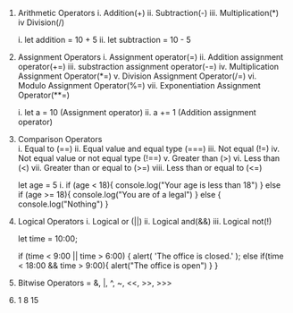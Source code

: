 <!-- symbols for each of the below Javascript operators -->

1. Arithmetic Operators 
    i.   Addition(+)
    ii.  Subtraction(-)
    iii. Multiplication(*)
    iv   Division(/) 
    <!-- examples -->
    i.   let addition = 10 + 5
    ii.  let subtraction = 10 - 5

2. Assignment Operators 
    i.   Assignment operator(=)
    ii.  Addition assignment operator(+=)
    iii. substraction assignment operator(-=)
    iv.  Multiplication Assignment Operator(*=)
    v.   Division Assignment Operator(/=)
    vi.  Modulo Assignment Operator(%=)
    vii. Exponentiation Assignment Operator(**=) 

    <!-- Examples -->
    i.  let a = 10 (Assignment operator)
    ii. a += 1     (Addition assignment operator)
3. Comparison Operators  
    i.   Equal to (==)
    ii.  Equal value and equal type (===)
    iii. Not equal (!=)
    iv.  Not equal value or not equal type (!==)
    v.   Greater than (>)
    vi.  Less than (<)
    vii. Greater than or equal to (>=)
    viii. Less than or equal to (<=) 

    <!-- Examples -->
    let age = 5
    i. if (age < 18){
        console.log("Your age is less than 18")
    }  else if (age >= 18){
        console.log("You are of a legal")
    }  else {
        console.log("Nothing")
    }
4. Logical Operators 
    i.   Logical or (||)
    ii.  Logical and(&&)
    iii. Logical not(!)

    <!-- Examples -->
    let time = 10:00;

    if (time < 9:00 || time > 6:00) {
        alert( 'The office is closed.' );
    else if(time < 18:00 && time > 9:00){
        alert("The office is open")
    }
}
5. Bitwise Operators = &, |, ^, ~, <<, >>, >>>

4. 1
   8
   15

